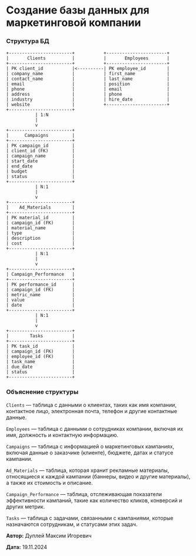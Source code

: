 # Создание базы данных для маркетинговой компании


### Структура БД

```
+------------------------+           +-----------------------+
|       Clients          |           |       Employees       |
+------------------------+           +-----------------------+
| PK client_id           |<----------| PK employee_id        |
| company_name           |           | first_name            |
| contact_name           |           | last_name             |
| email                  |           | position              |
| phone                  |           | email                 |
| address                |           | phone                 |
| industry               |           | hire_date             |
| website                |           +-----------------------+
+------------------------+
           | 1:N
           |
           v
+------------------------+
|      Campaigns         |
+------------------------+
| PK campaign_id         |
| client_id (FK)         |
| campaign_name          |
| start_date             |
| end_date               |
| budget                 |
| status                 |
+------------------------+
           | N:1        
           |
           v
+------------------------+
|    Ad_Materials        |
+------------------------+
| PK material_id         |
| campaign_id (FK)       |
| material_name          |
| type                   |
| description            |
| cost                   |
+------------------------+
           | N:1
           |
           v
+------------------------+
| Campaign_Performance   |
+------------------------+
| PK performance_id      |
| campaign_id (FK)       |
| metric_name            |
| value                  |
| date                   |
+------------------------+
           | N:1
           |
           v
+------------------------+
|        Tasks           |
+------------------------+
| PK task_id             |
| campaign_id (FK)       |
| employee_id (FK)       |
| task_name              |
| due_date               |
| status                 |
+------------------------+
```

### Объяснение структуры

`Clients` — таблица с данными о клиентах, таких как имя компании, контактное лицо, электронная почта, телефон и другие контактные данные.

`Employees` — таблица с данными о сотрудниках компании, включая их имя, должность и контактную информацию.

`Campaigns` — таблица с информацией о маркетинговых кампаниях, включая данные о заказчике (клиенте), бюджете, датах и статусе кампании.

`Ad_Materials` — таблица, которая хранит рекламные материалы, относящиеся к каждой кампании (баннеры, видео и другие материалы), а также их стоимость и описание.

`Campaign_Performance` — таблица, отслеживающая показатели эффективности кампаний, такие как количество кликов, конверсий и других метрик.

`Tasks` — таблица с задачами, связанными с кампаниями, которые назначаются сотрудникам, и статусами этих задач.

**Автор:** Дуплей Максим Игоревич

**Дата:** 19.11.2024
